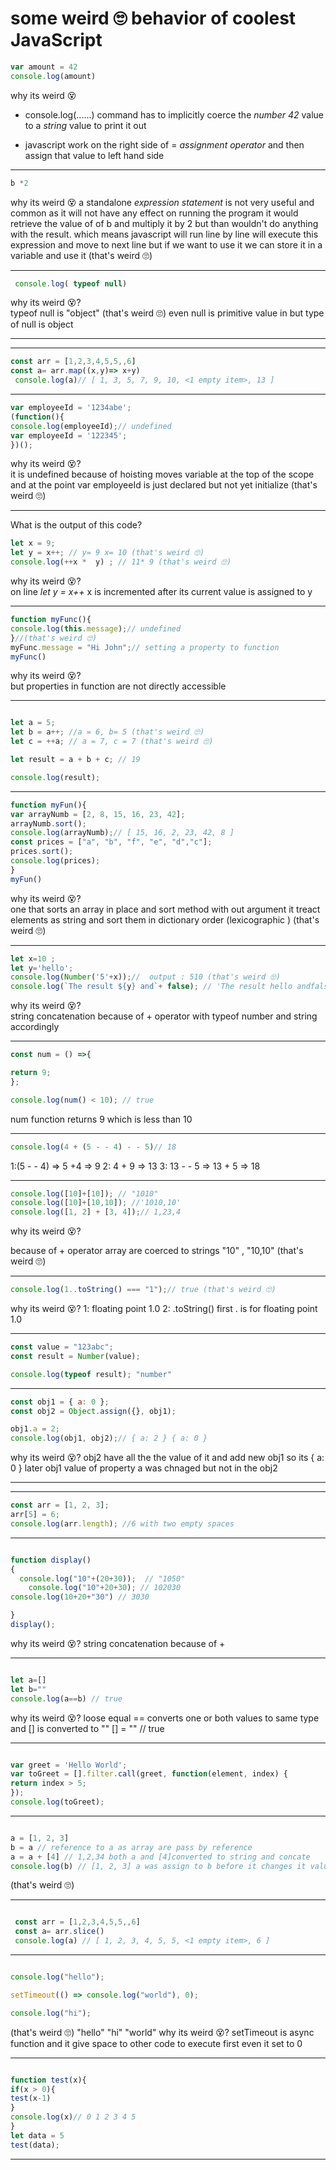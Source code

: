 # some weird 🙄 behavior of coolest JavaScript

```js
var amount = 42
console.log(amount)
```
why its weird 😵

- console.log(......) command has to implicitly coerce the *number 42* value to a *string* value to print it out

- javascript work on the right side of = *assignment operator* and then assign that value to left hand side

***

``` js
b *2
```
why its weird 😵
a standalone *expression statement* is not very useful and common as it will not have any effect on running the program it would retrieve the value of of b and multiply it by 2 but than wouldn't do anything with the result. which means javascript will run line by line will execute this expression and move to next line but if we want to use it we can store it in a variable and use it (that's weird 🙄)
***

```js
 console.log( typeof null) 
 ```
why its weird 😵?  
typeof null is "object" (that's weird 🙄)
even null is primitive value in but type of null is object
***

***

```js
const arr = [1,2,3,4,5,5,,6]
const a= arr.map((x,y)=> x+y)
 console.log(a)// [ 1, 3, 5, 7, 9, 10, <1 empty item>, 13 ]
```

***

```js
var employeeId = '1234abe';
(function(){
console.log(employeeId);// undefined 
var employeeId = '122345';
})();
```
why its weird 😵?  
it is undefined because of hoisting  moves  variable at the top of the scope and at the point var employeeId is just declared but not yet initialize (that's weird 🙄)

***
What is the output of this code?

```js
let x = 9;
let y = x++; // y= 9 x= 10 (that's weird 🙄)
console.log(++x *  y) ; // 11* 9 (that's weird 🙄)
```
why its weird 😵?  
on line *let y = x++* x is incremented after its current value is assigned to y
<!-- increment on the right side of assignment operator = value of x increase by 1 but 1 and than its assign to y so the value of x is 10 and y = 9  -->

***

```js
function myFunc(){
console.log(this.message);// undefined
}//(that's weird 🙄)
myFunc.message = "Hi John";// setting a property to function 
myFunc()
```
why its weird 😵?  
but properties in function are not directly accessible
***

```js

let a = 5;
let b = a++; //a = 6, b= 5 (that's weird 🙄)
let c = ++a; // a = 7, c = 7 (that's weird 🙄)

let result = a + b + c; // 19

console.log(result);
```

***

```js
function myFun(){
var arrayNumb = [2, 8, 15, 16, 23, 42];
arrayNumb.sort();
console.log(arrayNumb);// [ 15, 16, 2, 23, 42, 8 ] 
const prices = ["a", "b", "f", "e", "d","c"];
prices.sort();
console.log(prices);
}
myFun()
```
why its weird 😵?  
one that sorts an array in place and sort method with out argument it treact elements as string and sort them in dictionary order (lexicographic ) (that's weird 🙄)
***

```js
let x=10 ; 
let y='hello';
console.log(Number('5'+x));//  output : 510 (that's weird 🙄)
console.log(`The result ${y} and`+ false); // 'The result hello andfalse'
```
why its weird 😵?  
  string concatenation because of + operator with typeof number and string accordingly

***

```js  
const num = () =>{

return 9;
};

console.log(num() < 10); // true
```

num function returns 9 which is less than 10
***

```js
console.log(4 + (5 - - 4) - - 5)// 18
```

1:(5 - - 4) => 5 +4 => 9
2: 4 + 9 => 13
3: 13 - - 5 => 13 + 5 => 18
***

```js
console.log([10]+[10]); // "1010"
console.log([10]+[10,10]); //'1010,10'
console.log([1, 2] + [3, 4]);// 1,23,4 

```
why its weird 😵?

because of + operator array are coerced to strings "10" , "10,10" (that's weird 🙄)
***

```js
console.log(1..toString() === "1");// true (that's weird 🙄)
```
why its weird 😵?
1: floating point 1.0
2: .toString()
first . is for floating point 1.0
***

```js
const value = "123abc";
const result = Number(value);

console.log(typeof result); "number" 
```

***

```js
const obj1 = { a: 0 };
const obj2 = Object.assign({}, obj1);

obj1.a = 2;
console.log(obj1, obj2);// { a: 2 } { a: 0 }
```
why its weird 😵?
obj2 have all the the value of it and add new obj1 so its { a: 0 }
later obj1 value of property a was chnaged but not in the obj2  
***

***

```js
const arr = [1, 2, 3];
arr[5] = 6;
console.log(arr.length); //6 with two empty spaces
```

***

```js

function display()  
{  
  console.log("10"+(20+30));  // "1050"
    console.log("10"+20+30); // 102030
console.log(10+20+"30") // 3030

}  
display();  
```
why its weird 😵?
 string concatenation because of +
***

```js

let a=[]
let b=""
console.log(a==b) // true
```
why its weird 😵?
loose equal  == converts  one or both values to same type and [] is converted to ""
[] = "" // true
***

```js

var greet = 'Hello World';
var toGreet = [].filter.call(greet, function(element, index) {
return index > 5;
});
console.log(toGreet);
```

***

```js

a = [1, 2, 3]
b = a // reference to a as array are pass by reference
a = a + [4] // 1,2,34 both a and [4]converted to string and concate
console.log(b) // [1, 2, 3] a was assign to b before it changes it values on a = a + [4]
```
(that's weird 🙄)
***
```js

 const arr = [1,2,3,4,5,5,,6]
 const a= arr.slice()
 console.log(a) // [ 1, 2, 3, 4, 5, 5, <1 empty item>, 6 ]
```

***
```js

console.log("hello");

setTimeout(() => console.log("world"), 0);

console.log("hi");
```
(that's weird 🙄)
"hello"
"hi"
"world"
why its weird 😵?
setTimeout is async function and it give space to other code to execute first even  it set to 0

***
```js

function test(x){
if(x > 0){
test(x-1)
}
console.log(x)// 0 1 2 3 4 5
}
let data = 5
test(data);
```
***
